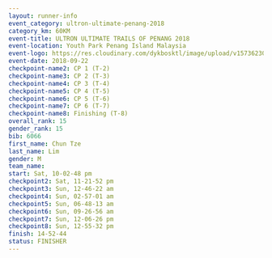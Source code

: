 ```yaml
---
layout: runner-info 
event_category: ultron-ultimate-penang-2018 
category_km: 60KM 
event-title: ULTRON ULTIMATE TRAILS OF PENANG 2018 
event-location: Youth Park Penang Island Malaysia 
event-logo: https://res.cloudinary.com/dykbosktl/image/upload/v1573623002/Logo/ULTRO_2018_LOGO_btp5xw.jpg 
event-date: 2018-09-22 
checkpoint-name2: CP 1 (T-2) 
checkpoint-name3: CP 2 (T-3) 
checkpoint-name4: CP 3 (T-4) 
checkpoint-name5: CP 4 (T-5) 
checkpoint-name6: CP 5 (T-6) 
checkpoint-name7: CP 6 (T-7) 
checkpoint-name8: Finishing (T-8) 
overall_rank: 15
gender_rank: 15
bib: 6066
first_name: Chun Tze
last_name: Lim
gender: M
team_name: 
start: Sat, 10-02-48 pm
checkpoint2: Sat, 11-21-52 pm
checkpoint3: Sun, 12-46-22 am
checkpoint4: Sun, 02-57-01 am
checkpoint5: Sun, 06-48-13 am
checkpoint6: Sun, 09-26-56 am
checkpoint7: Sun, 12-06-26 pm
checkpoint8: Sun, 12-55-32 pm
finish: 14-52-44
status: FINISHER
---
```

